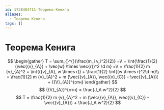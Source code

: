 ```yaml
---
id: 1728484711-Теорема-Кенига
aliases:
  - Теорема Кенига
tags: []
---
```


# Теорема Кенига

$$
\begin{gather}
T = \sum_{}^{}{\frac{m_i v_i^2}{2}} =\\
= \int{\frac{1}{2} (\vec{{v}_{A}} + \vec{w} \times \vec{r})^2 \d m} =\\
= \frac{1}{2} m {v}_{A}^2 + \int{({v}_{A}, w \times r)} + \frac{1}{2} \int{(w \times r)^2\d m}\\
= \frac{1}{2} m {v}_{A}^2 + m (\vec{{v}_{A}}, \vec{{v}_{C}} - \vec{{v}_{A}}) + {{V}_{A}}^{отн}
\end{gather}
$$
$$
{{V}_{A}}^{отн} = \frac{J_A w^2}{2}
$$
$$
T = \frac{1}{2} m {v}_{A}^2 + m (\vec{{v}_{A}}, \vec{{v}_{C}} - \vec{{v}_{A}}) + \frac{J_A w^2}{2}
$$
